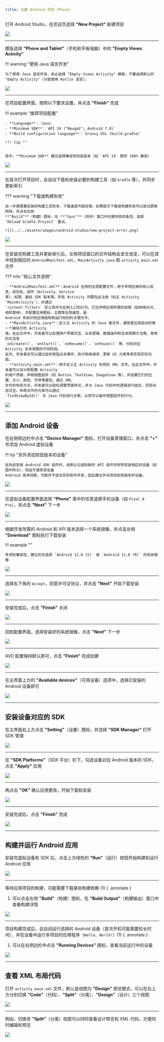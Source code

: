 ```yaml
---
title: 创建 Android 项目（Phone）
---
```


打开 Android Studio，在欢迎页选择 **"New Project"** 新建项目

![](../../assets/images/android-studio/new-project-1.png)

---

模版选择 **"Phone and Tablet"**（手机和平板电脑）中的 **"Empty Views Activity"**

!!! warning "使用 Java 语言开发"

    为了使用 Java 语言开发，务必选择 "Empty Views Activity" 模板，不要选择默认的 "Empty Activity"（只能使用 Kotlin 语言）。

![](../../assets/images/android-studio/new-project-2.png)

---

在项目配置界面，按照以下要求设置，并点击 **"Finish"** 完成

!!! example "推荐项目配置"

    - **Language**：`Java`
    - **Minimum SDK**：`API 24 ("Nougat"; Android 7.0)`
    - **Build configuration language**：`Groovy DSL (build.gradle)`

    !!! tip ""

        其中，**Minimum SDK** 建议选择兼容性较高版本（如 `API 19` 提供 100% 兼容）

![](../../assets/images/android-studio/new-project-3.png)

---

在首次打开项目时，会自动下载和安装必要的构建工具（如 `Gradle` 等），并同步更新索引

??? warning "下载或构建失败"

    这一步骤需要安装的构建工具较多，下载速度可能较慢，如果提示下载或构建失败可以尝试更换网络，并点击左侧
    **"Build"**（构建）图标，在 **"Sync"**（同步）窗口中右键失败的条目，选择 `Reload Gradle Project` 重试。

    ![](../../assets/images/android-studio/new-project-error.png)

![](../../assets/images/android-studio/new-project-4.png)

---

在安装完构建工具并更新索引后，左侧项目窗口的文件结构会发生改变，可以在其中找到相应的 `AndroidManifest.xml`、`MainActivity.java` 和 `activity_main.xml` 文件

??? info "核心文件说明"

    - **AndroidManifest.xml**：Android 应用的全局配置文件，用于声明应用的核心信息，如包名、组件（Activity、Service
    等）、权限、最低 SDK 版本等。所有 Activity 均需在此注册（如主 Activity `MainActivity`），并通过
    `<intent-filter>` 定义其作为应用入口的行为。它还声明应用所需的权限（如网络访问、相机使用），并配置应用图标、主题等全局属性，是
    Android 系统识别应用结构和运行规则的关键文件。
    - **MainActivity.java**：定义主 Activity 的 Java 类文件，通常是应用启动时第一个被执行的 Activity
    类。在此文件中，开发者可以处理用户界面交互、业务逻辑、数据操作和生命周期方法等。常用的方法有
    `onCreate()`、`onStart()`、`onResume()`、`onPause()` 等，分别对应 Activity 生命周期的不同阶段。
    此外，开发者还可以通过监听按钮点击事件、执行网络请求、更新 UI 元素等来实现实际功能。
    - **activity_main.xml**：用于定义主 Activity 布局的 XML 文件。在此文件中，开发者可以设计和配置 Activity
    的用户界面，声明视图组件（如 Button、TextView、ImageView 等），并设置它们的位置、大小、颜色、字体等属性。通过 XML
    文件的布局方式，开发者可以轻松调整界面样式，并与 Java 代码中的逻辑进行结合，实现动态交互。布局文件的元素可以通过
    `findViewById()` 与 Java 代码进行关联，从而可以操作视图组件的行为。

![](../../assets/images/android-studio/new-project-5.png)

---

## 添加 Android 设备

在右侧侧边栏中点击 **"Device Manager"** 图标，打开设备管理窗口，并点击 **"+"** 号添加 Android 虚拟设备

!!! tip "另外添加较低版本的设备"

    在先前安装 Android SDK 组件时，会默认勾选较新的 API 组件并附带安装相应的设备（如图中所示），但由于通常该设备
    Android 版本较新，可能并不适合实际软件开发，因此建议手动添加较低版本的设备。

![](../../assets/images/android-studio/add-device-1.png)

---

在虚拟设备配置界面选择 **"Phone"** 类中的任意竖屏手机设备（如 `Pixel 8 Pro`），并点击 **"Next"** 下一步

![](../../assets/images/android-studio/add-device-2.png)

---

根据开发所需的 Android 和 API 版本选择一个系统镜像，并点击左侧 **"Download"** 图标执行下载安装

!!! example ""

    考虑到兼容性，建议优先选择 `Android 12.0 (S)` 或 `Android 11.0 (R)` 的系统镜像

![](../../assets/images/android-studio/add-device-3.png)

---

选择右下角的 `Accept`，同意许可证协议，并点击 **"Next"** 开始下载安装

![](../../assets/images/android-studio/add-device-4.png)

---

安装完成后，点击 **"Finish"** 关闭

![](../../assets/images/android-studio/add-device-5.png)

---

回到配置界面，选择安装好的系统镜像，点击 **"Next"** 下一步

![](../../assets/images/android-studio/add-device-6.png)

---

AVD 配置保持默认即可，点击 **"Finish"** 完成创建

![](../../assets/images/android-studio/add-device-7.png)

---

在主界面上方的 **"Available devices"**（可用设备）选项中，选择已安装的 Android 设备即可

![](../../assets/images/android-studio/add-device-8.png)

---

## 安装设备对应的 SDK

在主界面右上方点击 **"Setting"**（设置）图标，并选择 **"SDK Manager"** 打开 SDK 管理

![](../../assets/images/android-studio/install-sdk-1.png)

---

在 **"SDK Platforms"**（SDK 平台）栏下，勾选设备对应 Android 版本的 SDK，点击 **"Apply"** 应用

![](../../assets/images/android-studio/install-sdk-2.png)

---

再点击 **"OK"** 确认应用更改，开始下载和安装

![](../../assets/images/android-studio/install-sdk-3.png)

---

安装完成后，点击 **"Finish"** 完成

![](../../assets/images/android-studio/install-sdk-4.png)

---

## 构建并运行 Android 应用

安装完虚拟设备和 SDK 后，点击上方绿色的 **"Run"**（运行）按钮开始构建和运行 Android 应用

![](../../assets/images/android-studio/run-app-1.png)

---

等待应用项目的构建，可能需要下载某些构建依赖 (1)
{ .annotate }

1. 可以点击左侧 **"Build"**（构建）图标，在 **"Build Output"**（构建输出）窗口中查看构建详情

![](../../assets/images/android-studio/run-app-2.png)

---

项目构建完成后，会自动运行选择的 Android 设备（首次开机可能需要较长时间），并在设备中运行本项目的应用程序（`Hello, World!`）(1)
{ .annotate }

1. 可以在右侧边栏中点击 **"Running Devices"** 图标，查看当前运行中的设备

![](../../assets/images/android-studio/run-app-3.png)

---

## 查看 XML 布局代码

打开 `activity_main.xml` 文件，默认是视图为 **"Design"** 预览模式，可以在右上方分别切换 **"Code"**（代码）、**"Split"**（分离）、**"Design"**（设计）三个视图

![](../../assets/images/android-studio/view-xml-1.png)

---

例如，切换至 **"Split"**（分离）视图可以同时查看设计预览和 XML 代码，方便同时编辑和预览

![](../../assets/images/android-studio/view-xml-2.png)
